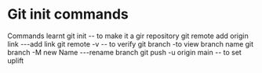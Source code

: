 # Git init commands
Commands learnt 
git init -- to make it a gir repository
git remote add origin link ---add link
git remote -v -- to verify
git branch -to view branch name
git branch -M new Name ---rename branch
git push -u origin main -- to set uplift